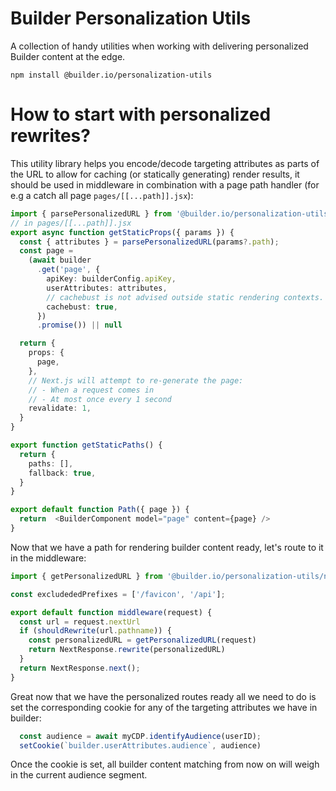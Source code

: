 # Builder Personalization Utils

A collection of handy utilities when working with delivering personalized Builder content at the edge.

```
npm install @builder.io/personalization-utils
```

# How to start with personalized rewrites? 

 This utility library helps you encode/decode targeting attributes as parts of the URL to allow for caching (or statically generating) render results, it should be used in middleware in combination with a page path handler (for e.g a catch all page `pages/[[...path]].jsx`):

```ts
import { parsePersonalizedURL } from '@builder.io/personalization-utils/next'
// in pages/[[...path]].jsx
export async function getStaticProps({ params }) {
  const { attributes } = parsePersonalizedURL(params?.path);
  const page =
    (await builder
      .get('page', {
        apiKey: builderConfig.apiKey,
        userAttributes: attributes,
        // cachebust is not advised outside static rendering contexts.
        cachebust: true,
      })
      .promise()) || null

  return {
    props: {
      page,
    },
    // Next.js will attempt to re-generate the page:
    // - When a request comes in
    // - At most once every 1 second
    revalidate: 1,
  }
}

export function getStaticPaths() {
  return {
    paths: [],
    fallback: true,
  }
}

export default function Path({ page }) {
  return  <BuilderComponent model="page" content={page} />
}
```

Now that we have a path for rendering builder content ready, let's route to it in the middleware:
```ts
import { getPersonalizedURL } from '@builder.io/personalization-utils/next'

const excludededPrefixes = ['/favicon', '/api'];

export default function middleware(request) {
  const url = request.nextUrl
  if (shouldRewrite(url.pathname)) {
    const personalizedURL = getPersonalizedURL(request)
    return NextResponse.rewrite(personalizedURL)
  }
  return NextResponse.next();
}

```

Great now that we have the personalized routes ready all we need to do is set the corresponding cookie for any of the targeting attributes we have in builder:
```ts
  const audience = await myCDP.identifyAudience(userID);
  setCookie(`builder.userAttributes.audience`, audience)
```
Once the cookie is set, all builder content matching from now on will weigh in the current audience segment.



